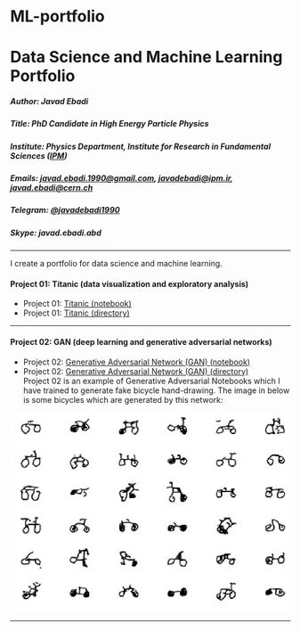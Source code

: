 # ML-portfolio
# Data Science and Machine Learning Portfolio
##### Author:     Javad Ebadi
##### Title:      PhD Candidate in High Energy Particle Physics
##### Institute:  Physics Department, Institute for Research in Fundamental Sciences ([IPM](http://ipm.ac.ir/))
##### Emails:     javad.ebadi.1990@gmail.com, javadebadi@ipm.ir, javad.ebadi@cern.ch
##### Telegram:   [@javadebadi1990](https://t.me/javadebadi1990)
##### Skype:      javad.ebadi.abd
--- 

I create a portfolio for data science and machine learning.

#### Project 01: Titanic (data visualization and exploratory analysis)
- Project 01: [Titanic (notebook)](./Project-01-Titanic/Titanic.ipynb)
- Project 01: [Titanic (directory)](./Project-01-Titanic/)

--- 

#### Project 02: GAN (deep learning and generative adversarial networks)
- Project 02: [Generative Adversarial Network (GAN) (notebook)](./Generative-Adversarial-Networks-GAN/Generative_Adversarial_Networks_GAN.ipynb)
- Project 02: [Generative Adversarial Network (GAN) (directory)](./Generative-Adversarial-Networks-GAN/)   
Project 02 is an example of Generative Adversarial Notebooks which I have trained to generate fake bicycle hand-drawing. The image in below is some bicycles which are generated by this network:
<img alt="bicycles images is missing ..." src="https://github.com/javadebadi/ML-portfolio/blob/master/Project-02-Generative-Adversarial-Networks-GAN/GAN-generated-bicycles.png" width = "500">

--- 


